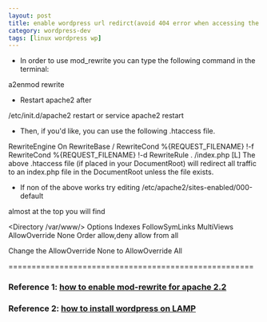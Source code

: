 ```yaml
---
layout: post
title: enable wordpress url redirct(avoid 404 error when accessing the post page)
category: wordpress-dev
tags: [linux wordpress wp]
---
```


- In order to use mod_rewrite you can type the following command in the terminal:

a2enmod rewrite

- Restart apache2 after

/etc/init.d/apache2 restart
or
service apache2 restart

- Then, if you'd like, you can use the following .htaccess file.

<IfModule mod_rewrite.c>
    RewriteEngine On
    RewriteBase /
    RewriteCond %{REQUEST_FILENAME} !-f
    RewriteCond %{REQUEST_FILENAME} !-d
    RewriteRule . /index.php [L]
</IfModule>
The above .htaccess file (if placed in your DocumentRoot) will redirect all traffic to an index.php file in the DocumentRoot unless the file exists.

- If non of the above works try editing /etc/apache2/sites-enabled/000-default

almost at the top you will find

<Directory /var/www/>
    Options Indexes FollowSymLinks MultiViews
    AllowOverride None
    Order allow,deny
    allow from all
</Directory>

Change the AllowOverride None to AllowOverride All

=====================================================
### Reference 1: [how to enable mod-rewrite for apache 2.2](http://stackoverflow.com/questions/869092/how-to-enable-mod-rewrite-for-apache-2-2/11846519#11846519)
### Reference 2: [how to install wordpress on LAMP](https://www.digitalocean.com/community/tutorials/how-to-install-wordpress-with-lamp-on-ubuntu-16-04)
